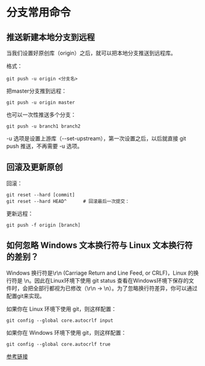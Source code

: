 # 分支常用命令

## 推送新建本地分支到远程

当我们设置好原创库（origin）之后，就可以把本地分支推送到远程库。

格式：

    git push -u origin <分支名>

把master分支推到远程：

    git push -u origin master

也可以一次性推送多个分支：

    git push -u branch1 branch2

-u 选项是设置上游库（--set-upstream），第一次设置之后，以后就直接 git push 推送，不再需要 -u 选项。


## 回滚及更新原创

回滚：

    git reset --hard [commit]
    git reset --hard HEAD^      # 回滚最后一次提交：


更新远程：

    git push -f origin [branch]


## 如何忽略 Windows 文本换行符与 Linux 文本换行符的差别？

Windows 换行符是\r\n (Carriage Return and Line Feed, or CRLF)，Linux 的换行符是 \n。因此在Linux环境下使用 git status 查看在Windows环境下保存的文件时，会把全部行都视为已修改（\r\n -> \n）。为了忽略换行符差异，你可以通过配置git来实现。

如果你在 Linux 环境下使用 git，则这样配置：

    git config --global core.autocrlf input

如果你在 Windows 环境下使用 git，则这样配置：

    git config --global core.autocrlf true

[参考链接](https://stackoverflow.com/a/52694438/3054511)



